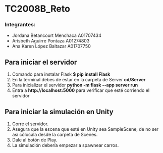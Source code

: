 # TC2008B_Reto

### Integrantes:
*   Jordana Betancourt Menchaca A01707434
*   Arisbeth Aguirre Pontaza A01274803
*   Ana Karen López Baltazar A01707750

 
## Para iniciar el servidor

1. Comando para instalar Flask **$ pip install Flask**
2. En la terminal debes de estar en la carpeta de Server  **cd/Server**
3. Para inicializar el servidor  **python -m flask --app server run**
4. Entra a **http://localhost:5000** para verificar que esté corriendo el servidor

## Para iniciar la simulación en Unity

1. Corre el servidor.
2. Asegura que la escena que esté en Unity sea SampleScene, de no ser así cólocala desde la carpeta de Scenes.
3. Dale al botón de Play.
4. La simulación debería empezar a spawnear carros.
